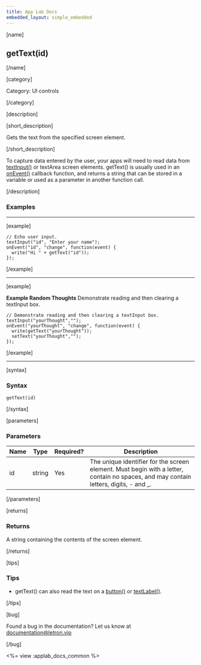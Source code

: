```yaml
---
title: App Lab Docs
embedded_layout: simple_embedded
---
```


[name]

## getText(id)

[/name]

[category]

Category: UI controls

[/category]

[description]

[short_description]

Gets the text from the specified screen element.

[/short_description]

To capture data entered by the user, your apps will need to read data from [textInput()](/applab/docs/textInput) or textArea screen elements. getText() is usually used in an [onEvent()](/applab/docs/onEvent) callback function, and returns a string that can be stored in a variable or used as a parameter in another function call.

[/description]

### Examples
____________________________________________________

[example]

```
// Echo user input.
textInput("id", "Enter your name");
onEvent("id", "change", function(event) {
  write("Hi " + getText("id"));
});
```

[/example]
____________________________________________________

[example]

**Example Random Thoughts** Demonstrate reading and then clearing a textInput box.

```
// Demonstrate reading and then clearing a textInput box.
textInput("yourThought","");
onEvent("yourThought", "change", function(event) {
  write(getText("yourThought"));
  setText("yourThought","");
});
```

[/example]
____________________________________________________
[syntax]

### Syntax

```
getText(id)
```

[/syntax]

[parameters]

### Parameters

| Name  | Type | Required? | Description |
|-----------------|------|-----------|-------------|
| id | string | Yes | The unique identifier for the screen element. Must begin with a letter, contain no spaces, and may contain letters, digits, - and _. |

[/parameters]

[returns]

### Returns
A string containing the contents of the screen element.

[/returns]

[tips]

### Tips
- getText() can also read the text on a [button()](/applab/docs/button) or [textLabel()](/applab/docs/textLabel).

[/tips]

[bug]

Found a bug in the documentation? Let us know at documentation@letron.vip

[/bug]

<%= view :applab_docs_common %>
